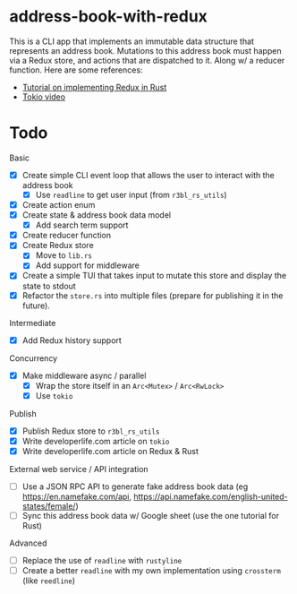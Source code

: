 # address-book-with-redux

This is a CLI app that implements an immutable data structure that represents an address book.
Mutations to this address book must happen via a Redux store, and actions that are dispatched to it.
Along w/ a reducer function. Here are some references:

- [Tutorial on implementing Redux in Rust](https://betterprogramming.pub/redux-in-rust-d622822085fe)
- [Tokio video](https://youtu.be/MZyleK8elPk)

# Todo

Basic

- [x] Create simple CLI event loop that allows the user to interact with the address book
  - [x] Use `readline` to get user input (from `r3bl_rs_utils`)
- [x] Create action enum
- [x] Create state & address book data model
  - [x] Add search term support
- [x] Create reducer function
- [x] Create Redux store
  - [x] Move to `lib.rs`
  - [x] Add support for middleware
- [x] Create a simple TUI that takes input to mutate this store and display the state to stdout
- [x] Refactor the `store.rs` into multiple files (prepare for publishing it in the future).

Intermediate

- [x] Add Redux history support

Concurrency

- [x] Make middleware async / parallel
  - [x] Wrap the store itself in an `Arc<Mutex>` / `Arc<RwLock>`
  - [x] Use `tokio`

Publish

- [x] Publish Redux store to `r3bl_rs_utils`
- [x] Write developerlife.com article on `tokio`
- [x] Write developerlife.com article on Redux & Rust

External web service / API integration

- [ ] Use a JSON RPC API to generate fake address book data (eg <https://en.namefake.com/api>,
      <https://api.namefake.com/english-united-states/female/>)
- [ ] Sync this address book data w/ Google sheet (use the one tutorial for Rust)

Advanced

- [ ] Replace the use of `readline` with `rustyline`
- [ ] Create a better `readline` with my own implementation using `crossterm` (like `reedline`)
